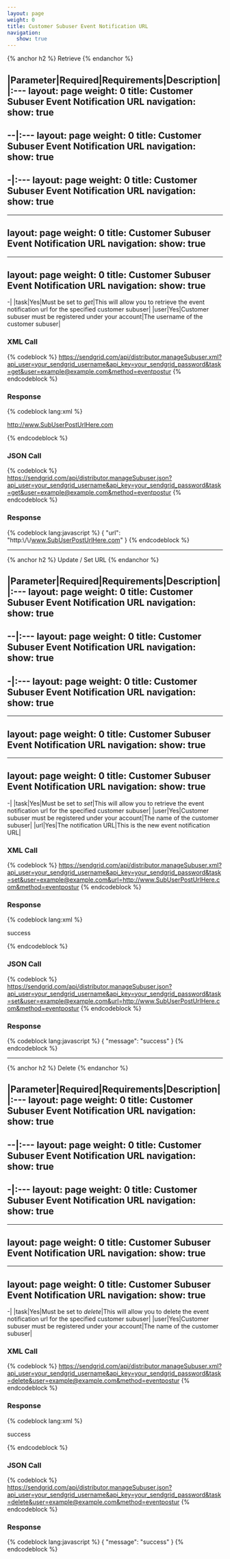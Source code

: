 ```yaml
---
layout: page
weight: 0
title: Customer Subuser Event Notification URL
navigation:
   show: true
---
```


{% anchor h2 %} Retrieve {% endanchor %}


|Parameter|Required|Requirements|Description|
|:---
layout: page
weight: 0
title: Customer Subuser Event Notification URL
navigation:
   show: true
---
--|:---
layout: page
weight: 0
title: Customer Subuser Event Notification URL
navigation:
   show: true
---
-|:---
layout: page
weight: 0
title: Customer Subuser Event Notification URL
navigation:
   show: true
---
---
layout: page
weight: 0
title: Customer Subuser Event Notification URL
navigation:
   show: true
---
---
layout: page
weight: 0
title: Customer Subuser Event Notification URL
navigation:
   show: true
---
-|
|task|Yes|Must be set to *get*|This will allow you to retrieve the event notification url for the specified customer subuser|
|user|Yes|Customer subuser must be registered under your account|The username of the customer subuser|

### XML Call

{% codeblock %} https://sendgrid.com/api/distributor.manageSubuser.xml?api_user=your_sendgrid_username&api_key=your_sendgrid_password&task=get&user=example@example.com&method=eventpostur {% endcodeblock %}

### Response


{% codeblock lang:xml %}
<?xml version="1.0" encoding="ISO-8859-1"?>

<url>http://www.SubUserPostUrlHere.com</url>

{% endcodeblock %}


### JSON Call

{% codeblock %} https://sendgrid.com/api/distributor.manageSubuser.json?api_user=your_sendgrid_username&api_key=your_sendgrid_password&task=get&user=example@example.com&method=eventpostur {% endcodeblock %}

### Response


{% codeblock lang:javascript %}
{
  "url": "http:\\/\\/www.SubUserPostUrlHere.com"
}
{% endcodeblock %}


* * * * *


{% anchor h2 %} Update / Set URL {% endanchor %}


|Parameter|Required|Requirements|Description|
|:---
layout: page
weight: 0
title: Customer Subuser Event Notification URL
navigation:
   show: true
---
--|:---
layout: page
weight: 0
title: Customer Subuser Event Notification URL
navigation:
   show: true
---
-|:---
layout: page
weight: 0
title: Customer Subuser Event Notification URL
navigation:
   show: true
---
---
layout: page
weight: 0
title: Customer Subuser Event Notification URL
navigation:
   show: true
---
---
layout: page
weight: 0
title: Customer Subuser Event Notification URL
navigation:
   show: true
---
-|
|task|Yes|Must be set to *set*|This will allow you to retrieve the event notification url for the specified customer subuser|
|user|Yes|Customer subuser must be registered under your account|The name of the customer subuser|
|url|Yes|The notification URL|This is the new event notification URL|

### XML Call

{% codeblock %} https://sendgrid.com/api/distributor.manageSubuser.xml?api_user=your_sendgrid_username&api_key=your_sendgrid_password&task=set&user=example@example.com&url=http://www.SubUserPostUrlHere.com&method=eventpostur {% endcodeblock %}

### Response


{% codeblock lang:xml %}
<?xml version="1.0" encoding="ISO-8859-1"?>

<result>
   <message>success</message>
</result>

{% endcodeblock %}


### JSON Call

{% codeblock %} https://sendgrid.com/api/distributor.manageSubuser.json?api_user=your_sendgrid_username&api_key=your_sendgrid_password&task=set&user=example@example.com&url=http://www.SubUserPostUrlHere.com&method=eventpostur {% endcodeblock %}

### Response


{% codeblock lang:javascript %}
{
  "message": "success"
}
{% endcodeblock %}


* * * * *


{% anchor h2 %} Delete {% endanchor %}


|Parameter|Required|Requirements|Description|
|:---
layout: page
weight: 0
title: Customer Subuser Event Notification URL
navigation:
   show: true
---
--|:---
layout: page
weight: 0
title: Customer Subuser Event Notification URL
navigation:
   show: true
---
-|:---
layout: page
weight: 0
title: Customer Subuser Event Notification URL
navigation:
   show: true
---
---
layout: page
weight: 0
title: Customer Subuser Event Notification URL
navigation:
   show: true
---
---
layout: page
weight: 0
title: Customer Subuser Event Notification URL
navigation:
   show: true
---
-|
|task|Yes|Must be set to *delete*|This will allow you to delete the event notification url for the specified customer subuser|
|user|Yes|Customer subuser must be registered under your account|The name of the customer subuser|

### XML Call

{% codeblock %} https://sendgrid.com/api/distributor.manageSubuser.xml?api_user=your_sendgrid_username&api_key=your_sendgrid_password&task=delete&user=example@example.com&method=eventpostur {% endcodeblock %}

### Response


{% codeblock lang:xml %}
<?xml version="1.0" encoding="ISO-8859-1"?>

<result>
   <message>success</message>
</result>

{% endcodeblock %}


### JSON Call

{% codeblock %} https://sendgrid.com/api/distributor.manageSubuser.json?api_user=your_sendgrid_username&api_key=your_sendgrid_password&task=delete&user=example@example.com&method=eventpostur {% endcodeblock %}

### Response


{% codeblock lang:javascript %}
{
  "message": "success"
}
{% endcodeblock %}

